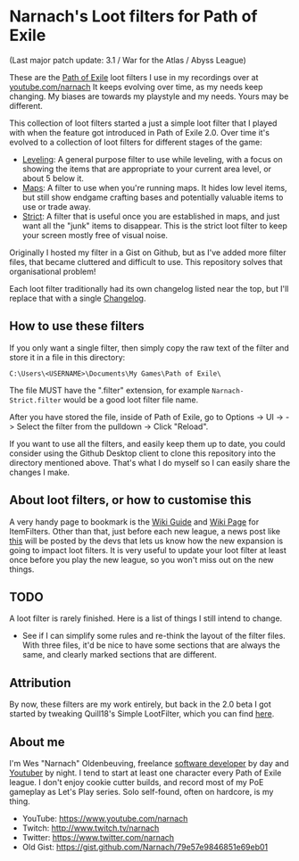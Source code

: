 # Narnach's Loot filters for Path of Exile

(Last major patch update: 3.1 / War for the Atlas / Abyss League)

These are the [Path of Exile](https://www.pathofexile.com/) loot filters I use in my recordings over at [youtube.com/narnach](https://www.youtube.com/narnach)
It keeps evolving over time, as my needs keep changing.
My biases are towards my playstyle and my needs. Yours may be different.


This collection of loot filters started a just a simple loot filter that I played with when the feature got introduced in Path of Exile 2.0. Over time it's evolved to a collection of loot filters for different stages of the game:

- [Leveling](Narnach-Leveling.filter): A general purpose filter to use while leveling, with a focus on showing the items that are appropriate to your current area level, or about 5 below it.
- [Maps](Narnach-Maps.filter): A filter to use when you're running maps. It hides low level items, but still show endgame crafting bases and potentially valuable items to use or trade away.
- [Strict](Narnach-Maps-Strict.filter): A filter that is useful once you are established in maps, and just want all the "junk" items to disappear. This is the strict loot filter to keep your screen mostly free of visual noise.

Originally I hosted my filter in a Gist on Github, but as I've added more filter files, that became cluttered and difficult to use. This repository solves that organisational problem!

Each loot filter traditionally had its own changelog listed near the top, but I'll replace that with a single [Changelog](CHANGELOG.md).

## How to use these filters

If you only want a single filter, then simply copy the raw text of the filter and store it in a file in this directory:

`C:\Users\<USERNAME>\Documents\My Games\Path of Exile\`

The file MUST have the ".filter" extension, for example `Narnach-Strict.filter` would be a good loot filter file name.

After you have stored the file, inside of Path of Exile, go to Options -> UI -> <Scroll down to the bottom> -> Select the filter from the pulldown -> Click "Reload".

If you want to use all the filters, and easily keep them up to date, you could consider using the Github Desktop client to clone this repository into the directory mentioned above. That's what I do myself so I can easily share the changes I make.

## About loot filters, or how to customise this

A very handy page to bookmark is the [Wiki Guide](https://pathofexile.gamepedia.com/Item_filter_guide) and [Wiki Page](https://pathofexile.gamepedia.com/Item_filter) for ItemFilters. Other than that, just before each new league, a news post like [this](https://www.pathofexile.com/forum/view-thread/2036673) will be posted by the devs that lets us know how the new expansion is going to impact loot filters. It is very useful to update your loot filter at least once before you play the new league, so you won't miss out on the new things.

## TODO

A loot filter is rarely finished. Here is a list of things I still intend to change.

* See if I can simplify some rules and re-think the layout of the filter files. With three files, it'd be nice to have some sections that are always the same, and clearly marked sections that are different.

## Attribution

By now, these filters are my work entirely, but back in the 2.0 beta I got started by tweaking Quill18's Simple LootFilter, which you can find [here](https://gist.github.com/quill18/d811f616d577bed035b4).

## About me

I'm Wes "Narnach" Oldenbeuving, freelance [software developer](http://narnach.com) by day and [Youtuber](https://www.youtube.com/narnach) by night. I tend to start at least one character every Path of Exile league. I don't enjoy cookie cutter builds, and record most of my PoE gameplay as Let's Play series. Solo self-found, often on hardcore, is my thing.

* YouTube: https://www.youtube.com/narnach
* Twitch: http://www.twitch.tv/narnach
* Twitter: https://www.twitter.com/narnach
* Old Gist: https://gist.github.com/Narnach/79e57e9846851e69eb01

